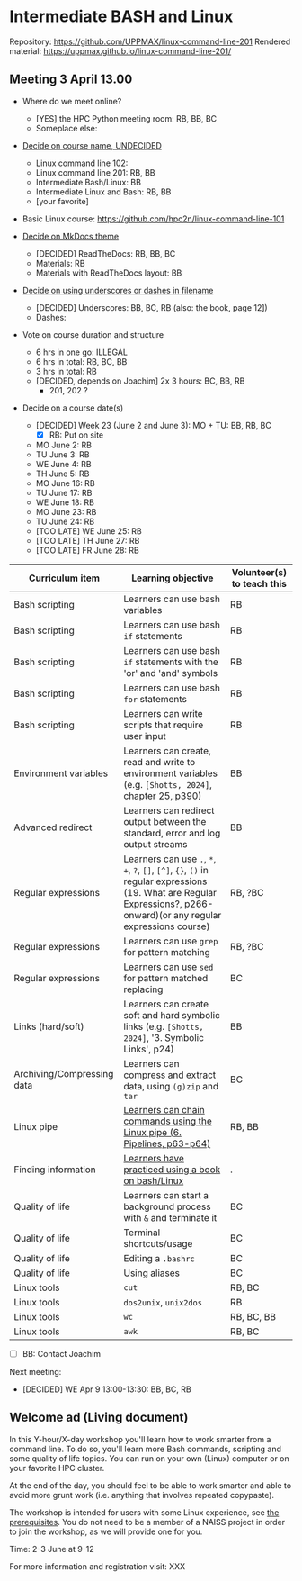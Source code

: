 # Intermediate BASH and Linux

Repository: <https://github.com/UPPMAX/linux-command-line-201>
Rendered material: <https://uppmax.github.io/linux-command-line-201/>

## Meeting 3 April 13.00

- Where do we meet online?
    - [YES] the HPC Python meeting room: RB, BB, BC
    - Someplace else:
- [Decide on course name, UNDECIDED](https://github.com/UPPMAX/linux-command-line-201/issues/9)
    - Linux command line 102:
    - Linux command line 201: RB, BB
    - Intermediate Bash/Linux: BB
    - Intermediate Linux and Bash: RB, BB
    - [your favorite]
- Basic Linux course: <https://github.com/hpc2n/linux-command-line-101>
- [Decide on MkDocs theme](https://github.com/UPPMAX/linux-command-line-201/issues/10)
    - [DECIDED] ReadTheDocs: RB, BB, BC
    - Materials: RB
    - Materials with ReadTheDocs layout: BB
- [Decide on using underscores or dashes in filename](https://github.com/UPPMAX/linux-command-line-201/issues/12)
    - [DECIDED] Underscores: BB, BC, RB (also: the book, page 12])
    - Dashes:

- Vote on course duration and structure
    - 6 hrs in one go: ILLEGAL
    - 6 hrs in total: RB, BC, BB
    - 3 hrs in total: RB
    - [DECIDED, depends on Joachim] 2x 3 hours: BC, BB, RB
        - 201, 202 ?

- Decide on a course date(s)
    - [DECIDED] Week 23 (June 2 and June 3): MO + TU: BB, RB, BC
        - [x] RB: Put on site
    - MO June 2: RB
    - TU June 3: RB
    - WE June 4: RB
    - TH June 5: RB
    - MO June 16: RB
    - TU June 17: RB
    - WE June 18: RB
    - MO June 23: RB
    - TU June 24: RB
    - [TOO LATE] WE June 25: RB
    - [TOO LATE] TH June 27: RB
    - [TOO LATE] FR June 28: RB

<!-- markdownlint-disable MD013 --><!-- Tables cannot be split up over lines, hence will break 80 characters per line -->

Curriculum item                                                                |Learning objective                                                                                                                                                     |Volunteer(s) to teach this
-------------------------------------------------------------------------------|-----------------------------------------------------------------------------------------------------------------------------------------------------------------------|--------------------------
Bash scripting                                                                 |Learners can use bash variables                                                                                                                                        |RB
Bash scripting                                                                 |Learners can use bash `if` statements                                                                                                                                  |RB
Bash scripting                                                                 |Learners can use bash `if` statements with the 'or' and 'and' symbols                                                                                                  |RB
Bash scripting                                                                 |Learners can use bash `for` statements                                                                                                                                 |RB
Bash scripting                                                                 |Learners can write scripts that require user input                                                                                                                     |RB
Environment variables                                                          |Learners can create, read and write to environment variables (e.g. `[Shotts, 2024]`, chapter 25, p390)                                                                 |BB
Advanced redirect                                                              |Learners can redirect output between the standard, error and log output streams                                                                                        |BB
Regular expressions                                                            |Learners can use `.`, `*`, `+`, `?`, `[]`, `[^]`, `{}`, `()` in regular expressions (19. What are Regular Expressions?, p266-onward)(or any regular expressions course)|RB, ?BC
Regular expressions                                                            |Learners can use `grep` for pattern matching                                                                                                                           |RB, ?BC
Regular expressions                                                            |Learners can use `sed` for pattern matched replacing                                                                                                                   |BC
Links (hard/soft)                                                              |Learners can create soft and hard symbolic links (e.g. `[Shotts, 2024]`, '3. Symbolic Links', p24)                                                                     |BB
Archiving/Compressing data                                                     |Learners can compress and extract data, using `(g)zip` and `tar`                                                                                                       |BC
Linux pipe                                                                     |[Learners can chain commands using the Linux pipe (6. Pipelines, p63-p64)](https://github.com/UPPMAX/linux-command-line-201/issues/6)                           |RB, BB
Finding information                                                            |[Learners have practiced using a book on bash/Linux](https://github.com/UPPMAX/linux-command-line-201/issues/7)                                                 |.
Quality of life                                                                |Learners can start a background process with `&` and terminate it                                                                                                      |BC
Quality of life                                                                |Terminal shortcuts/usage                                                                                                                                               |BC
Quality of life                                                                |Editing a `.bashrc`                                                                                                                                                    |BC
Quality of life                                                                |Using aliases                                                                                                                                                          |BC
Linux tools                                                                    |`cut`                                                                                                                                                                  |RB, BC
Linux tools                                                                    |`dos2unix`, `unix2dos`                                                                                                                                                 |RB
Linux tools                                                                    |`wc`                                                                                                                                                                   |RB, BC, BB
Linux tools                                                                    |`awk`                                                                                                                                                                  |RB, BC

<!-- markdownlint-enable MD013 -->

- [ ] BB: Contact Joachim

Next meeting:

- [DECIDED] WE Apr 9 13:00-13:30: BB, BC, RB

## Welcome ad (Living document)

<!-- markdownlint-disable MD013 --><!-- Keep lines as-is, for easy copy-pasting -->

In this Y-hour/X-day workshop you'll learn how to work smarter from a command line. To do so, you'll learn more Bash commands, scripting and some quality of life topics. You can run on your own (Linux) computer or on your favorite HPC cluster.

At the end of the day, you should feel to be able to work smarter and able to avoid more grunt work (i.e. anything that involves repeated copypaste).

The workshop is intended for users with some Linux experience, see [the prerequisites](https://uppmax.github.io/linux-command-line-201/prerequisites/). You do not need to be a member of a NAISS project in order to join the workshop, as we will provide one for you.

Time: 2-3 June at 9-12

For more information and registration visit: XXX

<!-- markdownlint-enable MD013 -->
